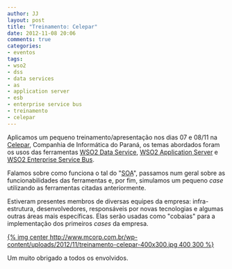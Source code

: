 ```yaml
---
author: JJ
layout: post
title: "Treinamento: Celepar"
date: 2012-11-08 20:06
comments: true
categories:
- eventos
tags:
- wso2
- dss
- data services
- as
- application server
- esb
- enterprise service bus
- treinamento
- celepar
---
```


Aplicamos um pequeno treinamento/apresentação nos dias 07 e 08/11 na [Celepar](http://www.celepar.pr.gov.br/), Companhia de Informática do Paraná, os
temas abordados foram os usos das ferramentas [WSO2 Data Service](http://wso2.com/products/data-services-server/), [WSO2 Application Server](http://wso2.com/products/application-server/) e [WSO2 Enterprise Service Bus](http://wso2.com/products/enterprise-service-bus/).

Falamos sobre como funciona o tal do "[SOA](/glossario/#SOA)", passamos num geral sobre as funcionabilidades das ferramentas e, por fim, simulamos
um pequeno _case_ utilizando as ferramentas citadas anteriormente.

Estiveram presentes membros de diversas equipes da empresa: infra-estrutura, desenvolvedores, responsáveis por novas tecnologias
e algumas outras áreas mais específicas. Elas serão usadas como "cobaias" para a implementação dos primeiros _cases_ da empresa.

[{% img center http://www.mcorp.com.br/wp-content/uploads/2012/11/treinamento-celepar-400x300.jpg 400 300 %}](http://www.mcorp.com.br/wp-content/uploads/2012/11/treinamento-celepar.jpg)

Um muito obrigado a todos os envolvidos.
